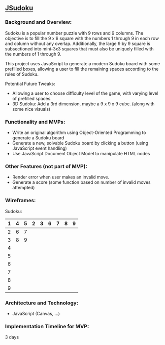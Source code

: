 ## [JSudoku](https://rahulj93.github.io/JavaScript-Project---Sudoku/)

### Background and Overview:

Sudoku is a popular number puzzle with 9 rows and 9 columns. The objective is to fill the 9 x 9 square with the numbers 1 through 9 in each row and column without any overlap. Additionally, the large 9 by 9 square is subsectioned into mini-3x3 squares that must also be uniquely filled with the numbers of 1 through 9. 

This project uses JavaScript to generate a modern Sudoku board with some prefilled boxes, allowing a user to fill the remaining spaces according to the rules of Sudoku.  

Potential Future Tweaks: 
- Allowing a user to choose difficulty level of the game, with varying level of prefilled spaces. 
- 3D Sudoku: Add a 3rd dimension, maybe a 9 x 9 x 9 cube. (along with some nice visuals)

### Functionality and MVPs:

- Write an original algorithm using Object-Oriented Programming to generate a Sudoku board
- Generate a new, solvable Sudoku board by clicking a button (using JavaScript event handling) 
- Use JavaScript Document Object Model to manipulate HTML nodes 

### Other Features (not part of MVP): 
- Render error when user makes an invalid move. 
- Generate a score (some function based on number of invalid moves attempted)

### Wireframes:

Sudoku: 

|  1  |  4  |  5  |  2  |  3  |  6  |  7  |  8  |  9  |
|---|---|---|---|---|---|---|---|---|
|  2  |  6  |  7  |    |    |    |    |    |    |
|  3  |  8  |  9  |    |    |    |    |    |    |
|  4  |    |    |    |    |    |    |    |    |
|  5  |    |    |    |    |    |    |    |    |
|  6  |    |    |    |    |    |    |    |    |
|  7  |    |    |    |    |    |    |    |    |
|  8  |    |    |    |    |    |    |    |    |
|  9  |    |    |    |    |    |    |    |    |




### Architecture and Technology: 

- JavaScript (Canvas, ...)

### Implementation Timeline for MVP: 

3 days 

<!-- Bonus Features -->
